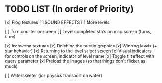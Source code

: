 # TODO LIST (In order of Priority)

[x] Frog textures
[ ] SOUND EFFECTS
[ ] More levels

[ ] Turn counter onscreen
[ ] Level completed stats on map screen (turns, time)

[x] Inchworm textures
[x] Finishing the terrain graphics
[x] Winning levels (+ star behavior)
[x] Returning to the level select screen
[x] Visual indicators for controls on the screen, indicator of level name
[x] Toggle tilt effect with query parameter
[x] Preload the images (so that things don't flicker as much)

[ ] Waterskeeter (ice physics transport on water)
